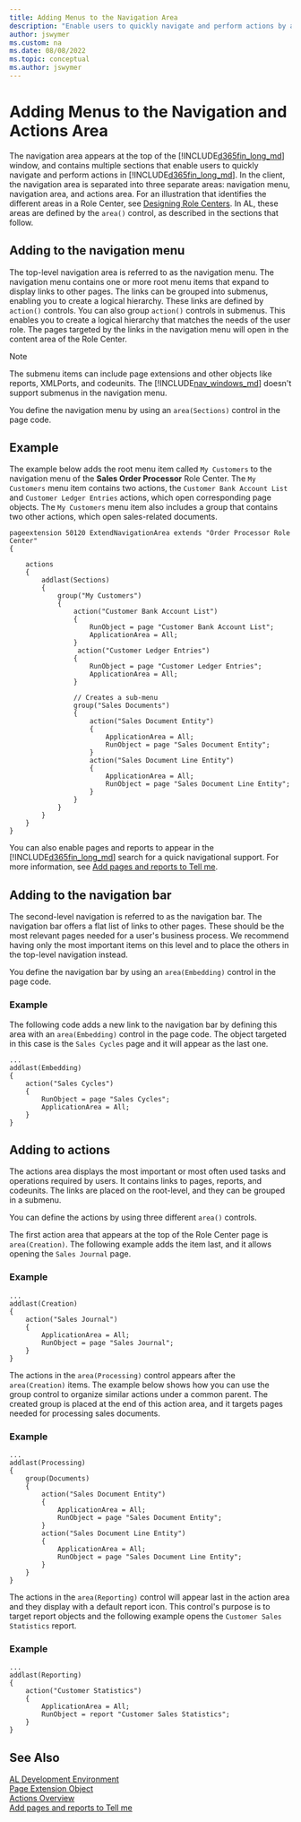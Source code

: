 ```yaml
---
title: Adding Menus to the Navigation Area
description: "Enable users to quickly navigate and perform actions by adding the menu items to the navigation area."
author: jswymer
ms.custom: na
ms.date: 08/08/2022
ms.topic: conceptual
ms.author: jswymer
---
```

# Adding Menus to the Navigation and Actions Area

The navigation area appears at the top of the [!INCLUDE[d365fin_long_md](includes/d365fin_long_md.md)] window, and contains multiple sections that enable users to quickly navigate and perform actions in [!INCLUDE[d365fin_long_md](includes/d365fin_long_md.md)]. In the client, the navigation area is separated into three separate areas: navigation menu, navigation area, and actions area. For an illustration that identifies the different areas in a Role Center, see [Designing Role Centers](devenv-designing-role-centers.md). In AL, these areas are defined by the `area()` control, as described in the sections that follow.

## Adding to the navigation menu

The top-level navigation area is referred to as the navigation menu. The navigation menu contains one or more root menu items that expand to display links to other pages. The links can be grouped into submenus, enabling you to create a logical hierarchy. These links are defined by `action()` controls. You can also group `action()` controls in submenus. This enables you to create a logical hierarchy that matches the needs of the user role. The pages targeted by the links in the navigation menu will open in the content area of the Role Center.

> [!NOTE]
> The submenu items can include page extensions and other objects like reports, XMLPorts, and codeunits. The [!INCLUDE[nav_windows_md](includes/nav_windows_md.md)] doesn't support submenus in the navigation menu.

You define the navigation menu by using an `area(Sections)` control in the page code.

<!--
The top-level navigation should provide access to relevant entity lists for the role's areas of business. For example, typical root items for a business manager could be finance, sales, and purchasing. You should place the root items in order of importance, starting from the left.The actions in this area are defined by a `area(Sections)` keyword. plays the Home menu items by default; the other menu items can be accessed by clicking on the small drop-down arrow placed next to the *selected* menu category in [!INCLUDE[d365fin_long_md](includes/d365fin_long_md.md)]. For users, the menu groups that display in the navigation area could change depending on the Role Center page that they access. 
-->

## Example

The example below adds the root menu item called `My Customers` to the navigation menu of the **Sales Order Processor** Role Center. The `My Customers` menu item  contains two actions, the `Customer Bank Account List` and `Customer Ledger Entries` actions, which open corresponding page objects. The `My Customers` menu item also includes a group that contains two other actions, which open sales-related documents.

```AL
pageextension 50120 ExtendNavigationArea extends "Order Processor Role Center"
{

    actions
    {
        addlast(Sections)
        {
            group("My Customers")
            {
                action("Customer Bank Account List")
                {
                    RunObject = page "Customer Bank Account List";
                    ApplicationArea = All;
                }
                 action("Customer Ledger Entries")
                {
                    RunObject = page "Customer Ledger Entries";
                    ApplicationArea = All;
                }

                // Creates a sub-menu
                group("Sales Documents")
                {
                    action("Sales Document Entity")
                    {
                        ApplicationArea = All;
                        RunObject = page "Sales Document Entity";
                    }
                    action("Sales Document Line Entity")
                    {
                        ApplicationArea = All;
                        RunObject = page "Sales Document Line Entity";
                    }
                }
            }
        }
    }
}
```

You can also enable pages and reports to appear in the [!INCLUDE[d365fin_long_md](includes/d365fin_long_md.md)] search for a quick navigational support. For more information, see [Add pages and reports to Tell me](devenv-al-menusuite-functionality.md).

## Adding to the navigation bar

The second-level navigation is referred to as the navigation bar. The navigation bar offers a flat list of links to other pages. These should be the most relevant pages needed for a user's business process. We recommend having only the most important items on this level and to place the others in the top-level navigation instead. 

You define the navigation bar by using an `area(Embedding)` control in the page code.

### Example
The following code adds a new link to the navigation bar by defining this area with an `area(Embedding)` control in the page code. The object targeted in this case is the `Sales Cycles` page and it will appear as the last one. 

```AL
...
addlast(Embedding)
{
    action("Sales Cycles")
    {
        RunObject = page "Sales Cycles";
        ApplicationArea = All;
    }
}
```

## Adding to actions

The actions area displays the most important or most often used tasks and operations required by users. It contains links to pages, reports, and codeunits. The links are placed on the root-level, and they can be grouped in a submenu.

You can define the actions by using three different `area()` controls.

The first action area that appears at the top of the Role Center page is `area(Creation)`. The following example adds the item last, and it allows opening the `Sales Journal` page.

### Example

```AL
...
addlast(Creation)
{
    action("Sales Journal")
    {
        ApplicationArea = All;
        RunObject = page "Sales Journal";
    }
}
```

The actions in the `area(Processing)` control appears after the `area(Creation)` items. 
The example below shows how you can use the group control to organize similar actions under a common parent. The created group is placed at the end of this action area, and it targets pages needed for processing sales documents. 

### Example

```AL
...
addlast(Processing)
{
    group(Documents)
    {
        action("Sales Document Entity")
        {
            ApplicationArea = All;
            RunObject = page "Sales Document Entity";
        }
        action("Sales Document Line Entity")
        {
            ApplicationArea = All;
            RunObject = page "Sales Document Line Entity";
        }
    }
}
```


The actions in the `area(Reporting)` control will appear last in the action area and they display with a default report icon. This control's purpose is to target report objects and the following example opens the `Customer Sales Statistics` report. 

### Example

```AL
...
addlast(Reporting)
{
    action("Customer Statistics")
    {
        ApplicationArea = All;
        RunObject = report "Customer Sales Statistics";
    }
}
```
  

## See Also
[AL Development Environment](devenv-reference-overview.md)  
[Page Extension Object](devenv-page-ext-object.md)  
[Actions Overview](devenv-actions-overview.md)  
[Add pages and reports to Tell me](devenv-al-menusuite-functionality.md)  